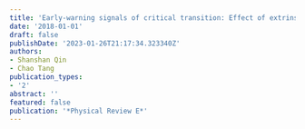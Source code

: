 ```yaml
---
title: 'Early-warning signals of critical transition: Effect of extrinsic noise'
date: '2018-01-01'
draft: false
publishDate: '2023-01-26T21:17:34.323340Z'
authors:
- Shanshan Qin
- Chao Tang
publication_types:
- '2'
abstract: ''
featured: false
publication: '*Physical Review E*'
---
```


